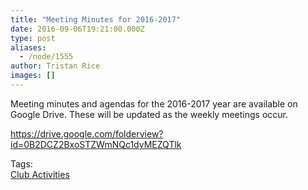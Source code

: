 ```yaml
---
title: "Meeting Minutes for 2016-2017"
date: 2016-09-06T19:21:00.000Z
type: post
aliases:
  - /node/1555
author: Tristan Rice
images: []
---
```


<div class="field field-name-body field-type-text-with-summary field-label-hidden"><div class="field-items"><div class="field-item even"><p>Meeting minutes and agendas for the 2016-2017 year are available on Google Drive. These will be updated as the weekly meetings occur.</p>
<p><a href="https://drive.google.com/folderview?id=0B2DCZ2BxoSTZWmNQc1dyMEZQTlk&amp;usp=sharing">https://drive.google.com/folderview?id=0B2DCZ2BxoSTZWmNQc1dyMEZQTlk</a></p>
</div></div></div>    <footer>
    <div class="field field-name-field-tags field-type-taxonomy-term-reference field-label-above"><div class="field-label">Tags:&#xA0;</div><div class="field-items"><div class="field-item even"><a href="/club">Club Activities</a></div></div></div>      </footer>
